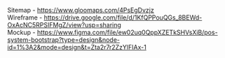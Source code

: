Sitemap - https://www.gloomaps.com/4PsEgDvzjz </br>
Wireframe - https://drive.google.com/file/d/1KfQPPouQGs_8BEWd-OxAcNC5RPSIFMgZ/view?usp=sharing </br>
Mockup - https://www.figma.com/file/ew02uq0QppXZETkSHVsXiB/pos-system-bootstrap?type=design&node-id=1%3A2&mode=design&t=Zta2r7r2ZzYlFIAx-1
